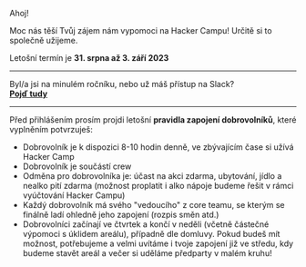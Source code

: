 Ahoj! 

Moc nás těší Tvůj zájem nám vypomoci na Hacker Campu! Určitě si to společně užijeme.

Letošní termín je **31. srpna až 3. září 2023**

***

Byl/a jsi na minulém ročníku, nebo už máš přístup na Slack?  
[**Pojď tudy**](https://donut.hackercamp.cz/registrace/?volunteer=1)

***

Před přihlášením prosím projdi letošní **pravidla zapojení dobrovolníků**,
které vyplněním potvrzuješ:

*   Dobrovolník je k dispozici 8-10 hodin denně, ve zbývajícím čase si užívá Hacker Camp
*   Dobrovolník je součástí crew
*   Odměna pro dobrovolníka je: účast na akci zdarma, ubytování, jídlo 
    a nealko pití zdarma (možnost proplatit i alko nápoje budeme řešit 
    v rámci vyúčtování Hacker Campu)
*   Každý dobrovolník má svého "vedoucího" z core teamu, se kterým se finálně
    ladí ohledně jeho zapojení (rozpis směn atd.)
*   Dobrovolníci začínají ve čtvrtek a končí v neděli 
    (včetně částečné výpomoci s úklidem areálu), případně dle domluvy. 
    Pokud budeš mít možnost, potřebujeme a velmi uvítáme i tvoje zapojení 
    již ve středu, kdy budeme stavět areál a večer si uděláme předparty v malém kruhu!

